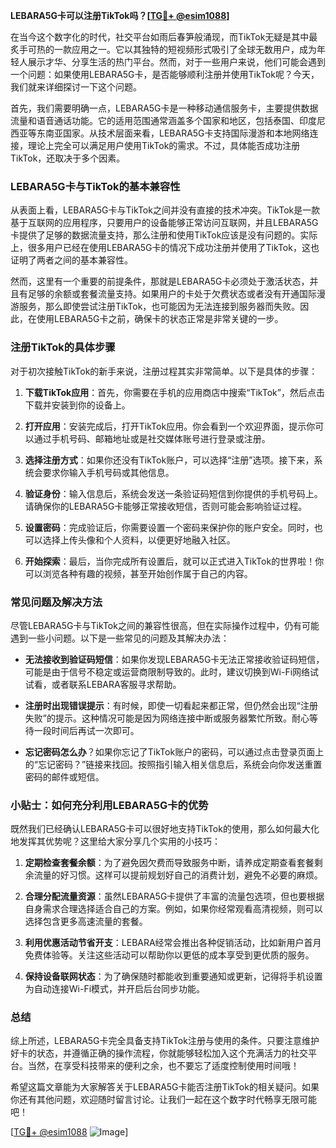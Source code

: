 **LEBARA5G卡可以注册TikTok吗？[[TG💪+ @esim1088](https://t.me/s/esim1088)]**

在当今这个数字化的时代，社交平台如雨后春笋般涌现，而TikTok无疑是其中最炙手可热的一款应用之一。它以其独特的短视频形式吸引了全球无数用户，成为年轻人展示才华、分享生活的热门平台。然而，对于一些用户来说，他们可能会遇到一个问题：如果使用LEBARA5G卡，是否能够顺利注册并使用TikTok呢？今天，我们就来详细探讨一下这个问题。

首先，我们需要明确一点，LEBARA5G卡是一种移动通信服务卡，主要提供数据流量和语音通话功能。它的适用范围通常涵盖多个国家和地区，包括泰国、印度尼西亚等东南亚国家。从技术层面来看，LEBARA5G卡支持国际漫游和本地网络连接，理论上完全可以满足用户使用TikTok的需求。不过，具体能否成功注册TikTok，还取决于多个因素。

### LEBARA5G卡与TikTok的基本兼容性

从表面上看，LEBARA5G卡与TikTok之间并没有直接的技术冲突。TikTok是一款基于互联网的应用程序，只要用户的设备能够正常访问互联网，并且LEBARA5G卡提供了足够的数据流量支持，那么注册和使用TikTok应该是没有问题的。实际上，很多用户已经在使用LEBARA5G卡的情况下成功注册并使用了TikTok，这也证明了两者之间的基本兼容性。

然而，这里有一个重要的前提条件，那就是LEBARA5G卡必须处于激活状态，并且有足够的余额或套餐流量支持。如果用户的卡处于欠费状态或者没有开通国际漫游服务，那么即使尝试注册TikTok，也可能因为无法连接到服务器而失败。因此，在使用LEBARA5G卡之前，确保卡的状态正常是非常关键的一步。

### 注册TikTok的具体步骤

对于初次接触TikTok的新手来说，注册过程其实非常简单。以下是具体的步骤：

1. **下载TikTok应用**：首先，你需要在手机的应用商店中搜索“TikTok”，然后点击下载并安装到你的设备上。
   
2. **打开应用**：安装完成后，打开TikTok应用。你会看到一个欢迎界面，提示你可以通过手机号码、邮箱地址或是社交媒体账号进行登录或注册。

3. **选择注册方式**：如果你还没有TikTok账户，可以选择“注册”选项。接下来，系统会要求你输入手机号码或其他信息。

4. **验证身份**：输入信息后，系统会发送一条验证码短信到你提供的手机号码上。请确保你的LEBARA5G卡能够正常接收短信，否则可能会影响验证过程。

5. **设置密码**：完成验证后，你需要设置一个密码来保护你的账户安全。同时，也可以选择上传头像和个人资料，以便更好地融入社区。

6. **开始探索**：最后，当你完成所有设置后，就可以正式进入TikTok的世界啦！你可以浏览各种有趣的视频，甚至开始创作属于自己的内容。

### 常见问题及解决方法

尽管LEBARA5G卡与TikTok之间的兼容性很高，但在实际操作过程中，仍有可能遇到一些小问题。以下是一些常见的问题及其解决办法：

- **无法接收到验证码短信**：如果你发现LEBARA5G卡无法正常接收验证码短信，可能是由于信号不稳定或运营商限制导致的。此时，建议切换到Wi-Fi网络试试看，或者联系LEBARA客服寻求帮助。

- **注册时出现错误提示**：有时候，即使一切看起来都正常，但仍然会出现“注册失败”的提示。这种情况可能是因为网络连接中断或服务器繁忙所致。耐心等待一段时间后再试一次即可。

- **忘记密码怎么办**？如果你忘记了TikTok账户的密码，可以通过点击登录页面上的“忘记密码？”链接来找回。按照指引输入相关信息后，系统会向你发送重置密码的邮件或短信。

### 小贴士：如何充分利用LEBARA5G卡的优势

既然我们已经确认LEBARA5G卡可以很好地支持TikTok的使用，那么如何最大化地发挥其优势呢？这里给大家分享几个实用的小技巧：

1. **定期检查套餐余额**：为了避免因欠费而导致服务中断，请养成定期查看套餐剩余流量的好习惯。这样可以提前规划好自己的消费计划，避免不必要的麻烦。

2. **合理分配流量资源**：虽然LEBARA5G卡提供了丰富的流量包选项，但也要根据自身需求合理选择适合自己的方案。例如，如果你经常观看高清视频，则可以选择包含更多高速流量的套餐。

3. **利用优惠活动节省开支**：LEBARA经常会推出各种促销活动，比如新用户首月免费体验等。关注这些活动可以帮助你以更低的成本享受到更优质的服务。

4. **保持设备联网状态**：为了确保随时都能收到重要通知或更新，记得将手机设置为自动连接Wi-Fi模式，并开启后台同步功能。

### 总结

综上所述，LEBARA5G卡完全具备支持TikTok注册与使用的条件。只要注意维护好卡的状态，并遵循正确的操作流程，你就能够轻松加入这个充满活力的社交平台。当然，在享受科技带来的便利之余，也不要忘了适度控制使用时间哦！

希望这篇文章能为大家解答关于LEBARA5G卡能否注册TikTok的相关疑问。如果你还有其他问题，欢迎随时留言讨论。让我们一起在这个数字时代畅享无限可能吧！

[[TG💪+ @esim1088](https://t.me/s/esim1088) ![Image](https://i.postimg.cc/4NQfJmqS/Snipaste-2025-05-13-00-14-12.png)]